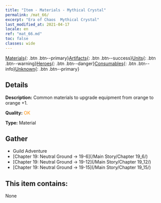 ```yaml
---
title: "Item - Materials - Mythical Crystal"
permalink: /mat_66/
excerpt: "Era of Chaos  Mythical Crystal"
last_modified_at: 2021-04-17
locale: en
ref: "mat_66.md"
toc: false
classes: wide
---
```

 [Materials](/Items/){: .btn .btn--primary}[Artifacts](/Items/Artifacts/){: .btn .btn--success}[Units](/Items/Units/){: .btn .btn--warning}[Heroes](/Items/Heroes/){: .btn .btn--danger}[Consumables](/Items/Consumables/){: .btn .btn--info}[Unknown](/Items/Unknown/){: .btn .btn--primary}

## Details
 **Description:** Common materials to upgrade equipment from orange to orange +1.

 **Quality:** <span style="color: #FF8C00">OK</span>

 **Type:** Material

## Gather

*    Guild Adventure 
*    [Chapter 19: Neutral Ground -> 19-6](/Main Story/Chapter 19_6/) 
*    [Chapter 19: Neutral Ground -> 19-12](/Main Story/Chapter 19_12/) 
*    [Chapter 19: Neutral Ground -> 19-15](/Main Story/Chapter 19_15/) 

## This item contains:

  None

